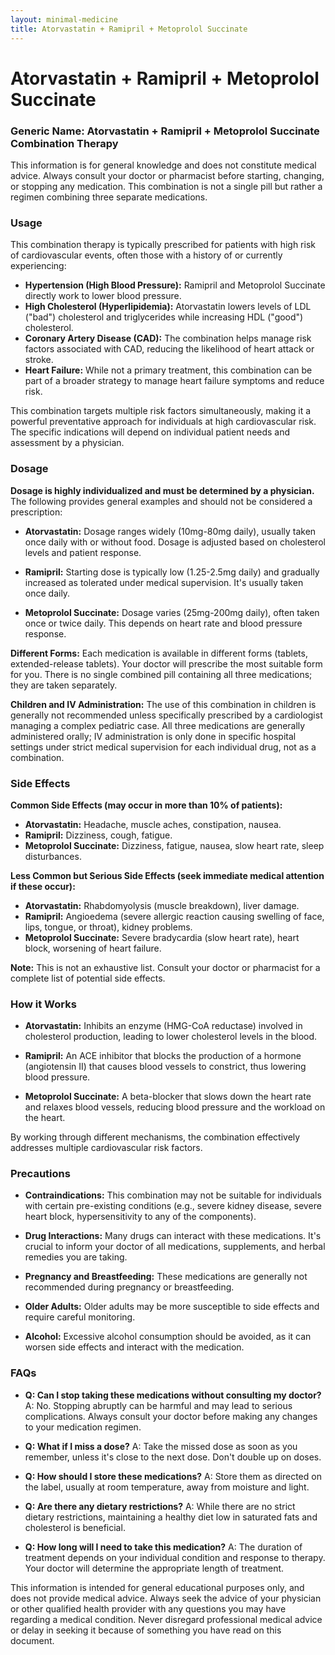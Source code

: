 ```yaml
---
layout: minimal-medicine
title: Atorvastatin + Ramipril + Metoprolol Succinate
---
```


# Atorvastatin + Ramipril + Metoprolol Succinate
### Generic Name: Atorvastatin + Ramipril + Metoprolol Succinate Combination Therapy

This information is for general knowledge and does not constitute medical advice. Always consult your doctor or pharmacist before starting, changing, or stopping any medication.  This combination is not a single pill but rather a regimen combining three separate medications.


### Usage

This combination therapy is typically prescribed for patients with high risk of cardiovascular events, often those with a history of or currently experiencing:

* **Hypertension (High Blood Pressure):** Ramipril and Metoprolol Succinate directly work to lower blood pressure.
* **High Cholesterol (Hyperlipidemia):** Atorvastatin lowers levels of LDL ("bad") cholesterol and triglycerides while increasing HDL ("good") cholesterol.
* **Coronary Artery Disease (CAD):**  The combination helps manage risk factors associated with CAD, reducing the likelihood of heart attack or stroke.
* **Heart Failure:**  While not a primary treatment, this combination can be part of a broader strategy to manage heart failure symptoms and reduce risk.

This combination targets multiple risk factors simultaneously, making it a powerful preventative approach for individuals at high cardiovascular risk. The specific indications will depend on individual patient needs and assessment by a physician.


### Dosage

**Dosage is highly individualized and must be determined by a physician.** The following provides general examples and should not be considered a prescription:


* **Atorvastatin:**  Dosage ranges widely (10mg-80mg daily), usually taken once daily with or without food.  Dosage is adjusted based on cholesterol levels and patient response.

* **Ramipril:**  Starting dose is typically low (1.25-2.5mg daily) and gradually increased as tolerated under medical supervision. It's usually taken once daily.

* **Metoprolol Succinate:** Dosage varies (25mg-200mg daily), often taken once or twice daily. This depends on heart rate and blood pressure response.


**Different Forms:** Each medication is available in different forms (tablets, extended-release tablets). Your doctor will prescribe the most suitable form for you.  There is no single combined pill containing all three medications; they are taken separately.


**Children and IV Administration:**  The use of this combination in children is generally not recommended unless specifically prescribed by a cardiologist managing a complex pediatric case.  All three medications are generally administered orally; IV administration is only done in specific hospital settings under strict medical supervision for each individual drug, not as a combination.



### Side Effects

**Common Side Effects (may occur in more than 10% of patients):**

* **Atorvastatin:** Headache, muscle aches, constipation, nausea.
* **Ramipril:** Dizziness, cough, fatigue.
* **Metoprolol Succinate:** Dizziness, fatigue, nausea, slow heart rate, sleep disturbances.


**Less Common but Serious Side Effects (seek immediate medical attention if these occur):**

* **Atorvastatin:**  Rhabdomyolysis (muscle breakdown), liver damage.
* **Ramipril:** Angioedema (severe allergic reaction causing swelling of face, lips, tongue, or throat), kidney problems.
* **Metoprolol Succinate:**  Severe bradycardia (slow heart rate), heart block, worsening of heart failure.


**Note:** This is not an exhaustive list.  Consult your doctor or pharmacist for a complete list of potential side effects.



### How it Works

* **Atorvastatin:**  Inhibits an enzyme (HMG-CoA reductase) involved in cholesterol production, leading to lower cholesterol levels in the blood.

* **Ramipril:**  An ACE inhibitor that blocks the production of a hormone (angiotensin II) that causes blood vessels to constrict, thus lowering blood pressure.

* **Metoprolol Succinate:** A beta-blocker that slows down the heart rate and relaxes blood vessels, reducing blood pressure and the workload on the heart.

By working through different mechanisms, the combination effectively addresses multiple cardiovascular risk factors.



### Precautions

* **Contraindications:**  This combination may not be suitable for individuals with certain pre-existing conditions (e.g., severe kidney disease, severe heart block, hypersensitivity to any of the components).

* **Drug Interactions:**  Many drugs can interact with these medications.  It's crucial to inform your doctor of all medications, supplements, and herbal remedies you are taking.

* **Pregnancy and Breastfeeding:** These medications are generally not recommended during pregnancy or breastfeeding.

* **Older Adults:**  Older adults may be more susceptible to side effects and require careful monitoring.

* **Alcohol:**  Excessive alcohol consumption should be avoided, as it can worsen side effects and interact with the medication.


### FAQs

* **Q: Can I stop taking these medications without consulting my doctor?**  A: No.  Stopping abruptly can be harmful and may lead to serious complications. Always consult your doctor before making any changes to your medication regimen.

* **Q:  What if I miss a dose?** A: Take the missed dose as soon as you remember, unless it's close to the next dose. Don't double up on doses.

* **Q: How should I store these medications?**  A: Store them as directed on the label, usually at room temperature, away from moisture and light.

* **Q: Are there any dietary restrictions?** A: While there are no strict dietary restrictions, maintaining a healthy diet low in saturated fats and cholesterol is beneficial.

* **Q:  How long will I need to take this medication?** A:  The duration of treatment depends on your individual condition and response to therapy. Your doctor will determine the appropriate length of treatment.

This information is intended for general educational purposes only, and does not provide medical advice.  Always seek the advice of your physician or other qualified health provider with any questions you may have regarding a medical condition.  Never disregard professional medical advice or delay in seeking it because of something you have read on this document.
